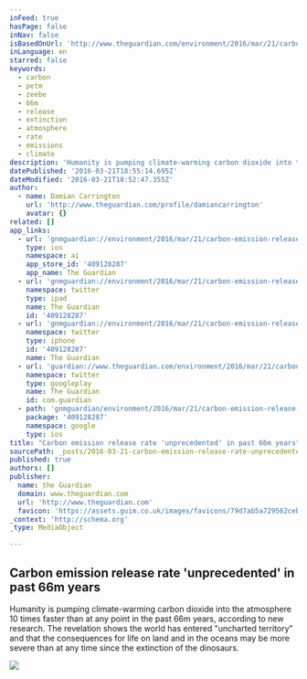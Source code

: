 ```yaml
---
inFeed: true
hasPage: false
inNav: false
isBasedOnUrl: 'http://www.theguardian.com/environment/2016/mar/21/carbon-emission-release-rate-unprecedented-in-past-66m-years'
inLanguage: en
starred: false
keywords:
  - carbon
  - petm
  - zeebe
  - 66m
  - release
  - extinction
  - atmosphere
  - rate
  - emissions
  - climate
description: 'Humanity is pumping climate-warming carbon dioxide into the atmosphere 10 times faster than at any point in the past 66m years, according to new research. The revelation shows the world has entered "uncharted territory" and that the consequences for life on land and in the oceans may be more severe than at any time since the extinction of the dinosaurs.'
datePublished: '2016-03-21T18:55:14.695Z'
dateModified: '2016-03-21T18:52:47.355Z'
author:
  - name: Damian Carrington
    url: 'http://www.theguardian.com/profile/damiancarrington'
    avatar: {}
related: []
app_links:
  - url: 'gnmguardian://environment/2016/mar/21/carbon-emission-release-rate-unprecedented-in-past-66m-years?contenttype=Article&source=applinks'
    type: ios
    namespace: ai
    app_store_id: '409128287'
    app_name: The Guardian
  - url: 'gnmguardian://environment/2016/mar/21/carbon-emission-release-rate-unprecedented-in-past-66m-years?contenttype=Article&source=twitter'
    namespace: twitter
    type: ipad
    name: The Guardian
    id: '409128287'
  - url: 'gnmguardian://environment/2016/mar/21/carbon-emission-release-rate-unprecedented-in-past-66m-years?contenttype=Article&source=twitter'
    namespace: twitter
    type: iphone
    id: '409128287'
    name: The Guardian
  - url: 'guardian://www.theguardian.com/environment/2016/mar/21/carbon-emission-release-rate-unprecedented-in-past-66m-years'
    namespace: twitter
    type: googleplay
    name: The Guardian
    id: com.guardian
  - path: 'gnmguardian/environment/2016/mar/21/carbon-emission-release-rate-unprecedented-in-past-66m-years?contenttype=Article&source=google'
    package: '409128287'
    namespace: google
    type: ios
title: "Carbon emission release rate 'unprecedented' in past 66m years"
sourcePath: _posts/2016-03-21-carbon-emission-release-rate-unprecedented-in-past-66m-yea.md
published: true
authors: []
publisher:
  name: the Guardian
  domain: www.theguardian.com
  url: 'http://www.theguardian.com'
  favicon: 'https://assets.guim.co.uk/images/favicons/79d7ab5a729562cebca9c6a13c324f0e/32x32.ico'
_context: 'http://schema.org'
_type: MediaObject

---
```

<article style=""><h1>Carbon emission release rate 'unprecedented' in past 66m years</h1><p>Humanity is pumping climate-warming carbon dioxide into the atmosphere 10 times faster than at any point in the past 66m years, according to new research. The revelation shows the world has entered "uncharted territory" and that the consequences for life on land and in the oceans may be more severe than at any time since the extinction of the dinosaurs.</p><img src="https://i.guim.co.uk/img/media/b67971969a5c5e503dbcf913e0f810c084cf35c4/0_56_5093_3054/master/5093.jpg?w=1200&amp;q=55&amp;auto=format&amp;usm=12&amp;fit=max&amp;s=8e0ae69019bd724c8734aa959e24257f" /></article>